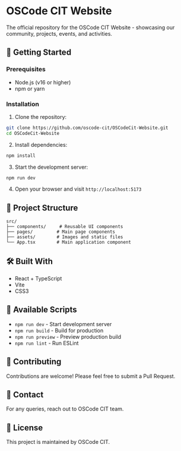 # OSCode CIT Website

The official repository for the OSCode CIT Website - showcasing our community, projects, events, and activities.

## 🚀 Getting Started

### Prerequisites
- Node.js (v16 or higher)
- npm or yarn

### Installation

1. Clone the repository:
```bash
git clone https://github.com/oscode-cit/OSCodeCit-Website.git
cd OSCodeCit-Website
```

2. Install dependencies:
```bash
npm install
```

3. Start the development server:
```bash
npm run dev
```

4. Open your browser and visit `http://localhost:5173`

## 📁 Project Structure

```
src/
├── components/     # Reusable UI components
├── pages/         # Main page components
├── assets/        # Images and static files
└── App.tsx        # Main application component
```

## 🛠️ Built With

- React + TypeScript
- Vite
- CSS3

## 📝 Available Scripts

- `npm run dev` - Start development server
- `npm run build` - Build for production
- `npm run preview` - Preview production build
- `npm run lint` - Run ESLint

## 🤝 Contributing

Contributions are welcome! Please feel free to submit a Pull Request.

## 📧 Contact

For any queries, reach out to OSCode CIT team.

## 📄 License

This project is maintained by OSCode CIT.